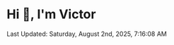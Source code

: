 <h1>Hi 👋, I'm Victor </h1>

<!--RECENT_ACTIVITY:start-->
<!--RECENT_ACTIVITY:end-->

<!--RECENT_ACTIVITY:last_update-->
Last Updated: Saturday, August 2nd, 2025, 7:16:08 AM
<!--RECENT_ACTIVITY:last_update_end-->
